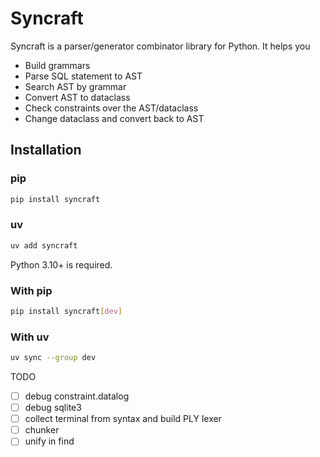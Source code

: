 # Syncraft

Syncraft is a parser/generator combinator library for Python. It helps you

- Build grammars
- Parse SQL statement to AST
- Search AST by grammar
- Convert AST to dataclass
- Check constraints over the AST/dataclass
- Change dataclass and convert back to AST


## Installation

### pip
```bash
pip install syncraft
```

### uv
```bash
uv add syncraft
```

Python 3.10+ is required.

### With pip
```bash
pip install syncraft[dev]
```

### With uv
```bash
uv sync --group dev 
```

TODO
- [ ] debug constraint.datalog
- [ ] debug sqlite3
- [ ] collect terminal from syntax and build PLY lexer
- [ ] chunker
- [ ] unify in find
